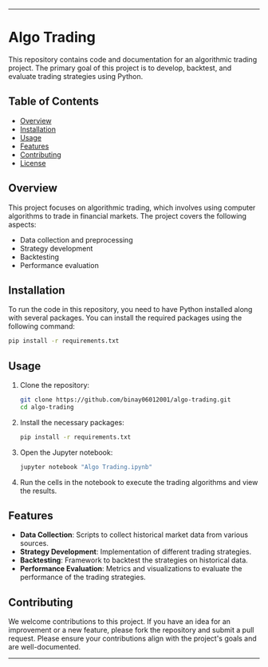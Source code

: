 


---

# Algo Trading

This repository contains code and documentation for an algorithmic trading project. The primary goal of this project is to develop, backtest, and evaluate trading strategies using Python.

## Table of Contents
- [Overview](#overview)
- [Installation](#installation)
- [Usage](#usage)
- [Features](#features)
- [Contributing](#contributing)
- [License](#license)

## Overview
This project focuses on algorithmic trading, which involves using computer algorithms to trade in financial markets. The project covers the following aspects:
- Data collection and preprocessing
- Strategy development
- Backtesting
- Performance evaluation

## Installation
To run the code in this repository, you need to have Python installed along with several packages. You can install the required packages using the following command:
```sh
pip install -r requirements.txt
```

## Usage
1. Clone the repository:
    ```sh
    git clone https://github.com/binay06012001/algo-trading.git
    cd algo-trading
    ```
2. Install the necessary packages:
    ```sh
    pip install -r requirements.txt
    ```
3. Open the Jupyter notebook:
    ```sh
    jupyter notebook "Algo Trading.ipynb"
    ```
4. Run the cells in the notebook to execute the trading algorithms and view the results.

## Features
- **Data Collection**: Scripts to collect historical market data from various sources.
- **Strategy Development**: Implementation of different trading strategies.
- **Backtesting**: Framework to backtest the strategies on historical data.
- **Performance Evaluation**: Metrics and visualizations to evaluate the performance of the trading strategies.

## Contributing
We welcome contributions to this project. If you have an idea for an improvement or a new feature, please fork the repository and submit a pull request. Please ensure your contributions align with the project's goals and are well-documented.



---

